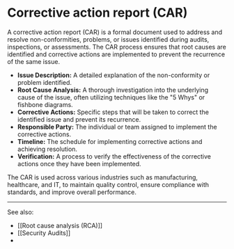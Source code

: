 
# Corrective action report (CAR)

A corrective action report (CAR) is a formal document used to address and resolve non-conformities, problems, or issues identified during audits, inspections, or assessments. The CAR process ensures that root causes are identified and corrective actions are implemented to prevent the recurrence of the same issue.

- **Issue Description:** A detailed explanation of the non-conformity or problem identified.
- **Root Cause Analysis:** A thorough investigation into the underlying cause of the issue, often utilizing techniques like the "5 Whys" or fishbone diagrams.
- **Corrective Actions:** Specific steps that will be taken to correct the identified issue and prevent its recurrence.
- **Responsible Party:** The individual or team assigned to implement the corrective actions.
- **Timeline:** The schedule for implementing corrective actions and achieving resolution.
- **Verification:** A process to verify the effectiveness of the corrective actions once they have been implemented.

The CAR is used across various industries such as manufacturing, healthcare, and IT, to maintain quality control, ensure compliance with standards, and improve overall performance.

---

See also:

- [[Root cause analysis (RCA)]]
- [[Security Audits]]
- 



